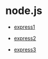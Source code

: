 # node.js

+ [express1](https://github.com/kimminwyk/Study-notes/tree/Language-code/Node.js/_express/express1.js)

+ [express2](https://github.com/kimminwyk/Study-notes/tree/Language-code/Node.js/_express/express2.js)

+ [express3](https://github.com/kimminwyk/Study-notes/tree/Language-code/Node.js/_express/express3.js)